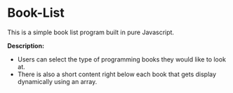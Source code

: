 # Book-List

This is a simple book list program built in pure Javascript. 

**Description:**

- Users can select the type of programming books they would like to look at. 
- There is also a short content right below each book that gets display dynamically using an array.